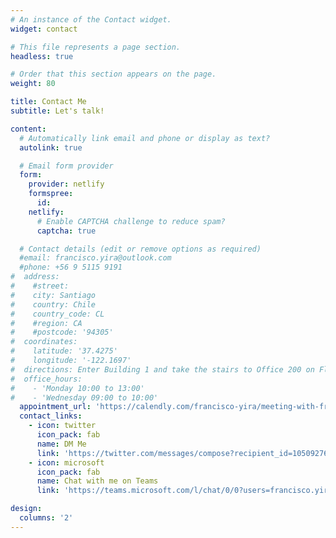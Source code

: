 ```yaml
---
# An instance of the Contact widget.
widget: contact

# This file represents a page section.
headless: true

# Order that this section appears on the page.
weight: 80

title: Contact Me
subtitle: Let's talk!

content:
  # Automatically link email and phone or display as text?
  autolink: true

  # Email form provider
  form:
    provider: netlify
    formspree:
      id:
    netlify:
      # Enable CAPTCHA challenge to reduce spam?
      captcha: true

  # Contact details (edit or remove options as required)
  #email: francisco.yira@outlook.com
  #phone: +56 9 5115 9191
#  address:
#    #street: 
#    city: Santiago
#    country: Chile
#    country_code: CL
#    #region: CA
#    #postcode: '94305'
#  coordinates:
#    latitude: '37.4275'
#    longitude: '-122.1697'
#  directions: Enter Building 1 and take the stairs to Office 200 on Floor 2
#  office_hours:
#    - 'Monday 10:00 to 13:00'
#    - 'Wednesday 09:00 to 10:00'
  appointment_url: 'https://calendly.com/francisco-yira/meeting-with-francisco-yira'
  contact_links:
    - icon: twitter
      icon_pack: fab
      name: DM Me
      link: 'https://twitter.com/messages/compose?recipient_id=1050927630122389506&text=Hello!'
    - icon: microsoft
      icon_pack: fab
      name: Chat with me on Teams
      link: 'https://teams.microsoft.com/l/chat/0/0?users=francisco.yira@outlook.com'

design:
  columns: '2'
---
```

